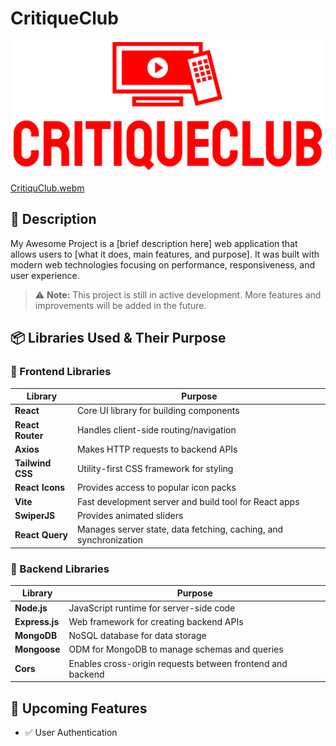 # CritiqueClub

![App Screenshot](./client/src/assets/logo.png)

[CritiquClub.webm](https://github.com/user-attachments/assets/7b262443-87ae-4acc-801a-b8354962673f)

## 📖 Description

My Awesome Project is a [brief description here] web application that allows users to [what it does, main features, and purpose]. It was built with modern web technologies focusing on performance, responsiveness, and user experience.

> ⚠️ **Note:** This project is still in active development. More features and improvements will be added in the future.

## 📦 Libraries Used & Their Purpose

### 🧩 Frontend Libraries

| Library          | Purpose                                                           |
| ---------------- | ----------------------------------------------------------------- |
| **React**        | Core UI library for building components                           |
| **React Router** | Handles client-side routing/navigation                            |
| **Axios**        | Makes HTTP requests to backend APIs                               |
| **Tailwind CSS** | Utility-first CSS framework for styling                           |
| **React Icons**  | Provides access to popular icon packs                             |
| **Vite**         | Fast development server and build tool for React apps             |
| **SwiperJS**     | Provides animated sliders                                         |
| **React Query**  | Manages server state, data fetching, caching, and synchronization |

### 🧩 Backend Libraries

| Library        | Purpose                                                    |
| -------------- | ---------------------------------------------------------- |
| **Node.js**    | JavaScript runtime for server-side code                    |
| **Express.js** | Web framework for creating backend APIs                    |
| **MongoDB**    | NoSQL database for data storage                            |
| **Mongoose**   | ODM for MongoDB to manage schemas and queries              |
| **Cors**       | Enables cross-origin requests between frontend and backend |

## 🔮 Upcoming Features

- ✅ User Authentication
